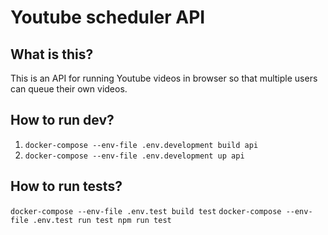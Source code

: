 # Youtube scheduler API

## What is this?
This is an API for running Youtube videos in browser so that multiple users can queue their own videos.

## How to run dev?
1. `docker-compose --env-file .env.development build api`
2. `docker-compose --env-file .env.development up api`

## How to run tests?
`docker-compose --env-file .env.test build test`
`docker-compose --env-file .env.test run test npm run test`
